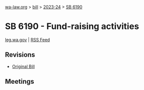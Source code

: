 [wa-law.org](/) > [bill](/bill/) > [2023-24](/bill/2023-24/) > [SB 6190](/bill/2023-24/sb/6190/)

# SB 6190 - Fund-raising activities
[leg.wa.gov](https://app.leg.wa.gov/billsummary?BillNumber=6190&Year=2023&Initiative=false) | [RSS Feed](./rss.xml)

## Revisions
* [Original Bill](1/)

## Meetings